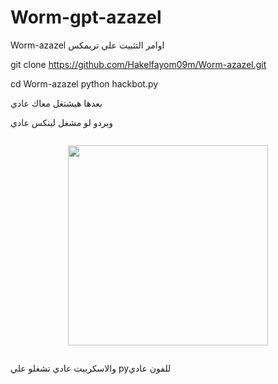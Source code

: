 # Worm-gpt-azazel
Worm-azazel
اوامر التثبيت علي تريمكس 


git clone 
https://github.com/Hakelfayom09m/Worm-azazel.git

cd Worm-azazel
python hackbot.py






بعدها هيشتغل معاك عادي


وبردو لو مشغل لينكس عادي<div class="separator" style="clear: both;"><a href="https://blogger.googleusercontent.com/img/b/R29vZ2xl/AVvXsEjGIYRIDFvlmoHppCSAjarEtU0t4BcH4lACU_Mr9p4f7wWDvKdhJ4b8hbTaITSO-TPz3-sxH81aK1u4e4WnSVhgJTKXOMNIyJOboPmcNCQRXX0BImkuWFgUwKi_ym90xPEaoJDBBiddCLpqUHJ5GGDwUfQbPuqAwlsAoj0xcb2TX9q7RNGP9DaCapFicHzG/s1486/PicsArt_05-14-12.34.14.jpg" style="display: block; padding: 1em 0; text-align: center; "><img alt="" border="0" width="320" data-original-height="1080" data-original-width="1486" src="https://blogger.googleusercontent.com/img/b/R29vZ2xl/AVvXsEjGIYRIDFvlmoHppCSAjarEtU0t4BcH4lACU_Mr9p4f7wWDvKdhJ4b8hbTaITSO-TPz3-sxH81aK1u4e4WnSVhgJTKXOMNIyJOboPmcNCQRXX0BImkuWFgUwKi_ym90xPEaoJDBBiddCLpqUHJ5GGDwUfQbPuqAwlsAoj0xcb2TX9q7RNGP9DaCapFicHzG/s320/PicsArt_05-14-12.34.14.jpg"/></a></div>

والاسكريبت عادي تشغلو علي pyللفون عادي 

